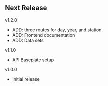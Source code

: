 Next Release
-

v1.2.0
* ADD: three routes for day, year, and station.
* ADD: Frontend documentation
* ADD: Data sets

v1.1.0
* API Baseplate setup

v1.0.0
* Initial release


